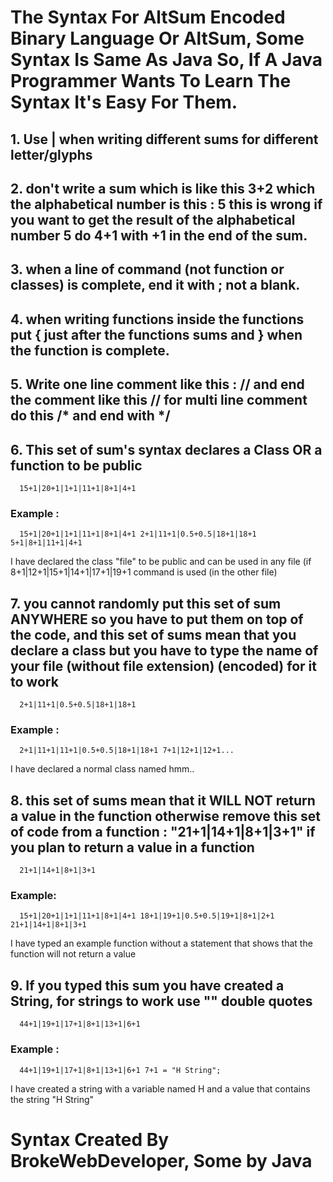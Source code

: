 # The Syntax For AltSum Encoded Binary Language Or AltSum, Some Syntax Is Same As Java So, If A Java Programmer Wants To Learn The Syntax It's Easy For Them.
## 1. Use | when writing different sums for different letter/glyphs
## 2. don't write a sum which is like this 3+2 which the alphabetical number is this : 5 this is wrong if you want to get the result of the alphabetical number 5 do 4+1 with +1 in the end of the sum.
## 3. when a line of command (not function or classes) is complete, end it with ; not a blank. 
## 4. when writing functions inside the functions put { just after the functions sums and } when the function is complete.
## 5. Write one line comment like this : // and end the comment like this // for multi line comment do this /* and end with */
## 6. This set of sum's syntax declares a Class OR a function to be public
      15+1|20+1|1+1|11+1|8+1|4+1
### Example :
      15+1|20+1|1+1|11+1|8+1|4+1 2+1|11+1|0.5+0.5|18+1|18+1 5+1|8+1|11+1|4+1
I have declared the class "file" to be public and can be used in any file (if 8+1|12+1|15+1|14+1|17+1|19+1 command is used (in the other file)
## 7. you cannot randomly put this set of sum ANYWHERE so you have to put them on top of the code, and this set of sums mean that you declare a class but you have to type the name of your file (without file extension) (encoded) for it to work
      2+1|11+1|0.5+0.5|18+1|18+1
### Example :
      2+1|11+1|11+1|0.5+0.5|18+1|18+1 7+1|12+1|12+1...
I have declared a normal class named hmm..
## 8. this set of sums mean that it WILL NOT return a value in the function otherwise remove this set of code from a function : "21+1|14+1|8+1|3+1" if you plan to return a value in a function
      21+1|14+1|8+1|3+1
### Example: 
      15+1|20+1|1+1|11+1|8+1|4+1 18+1|19+1|0.5+0.5|19+1|8+1|2+1 21+1|14+1|8+1|3+1 
I have typed an example function without a statement that shows that the function will not return a value 
## 9. If you typed this sum you have created a String, for strings to work use "" double quotes
      44+1|19+1|17+1|8+1|13+1|6+1
### Example :
      44+1|19+1|17+1|8+1|13+1|6+1 7+1 = "H String";
I have created a string with a variable named H and a value that contains the string "H String"
# Syntax Created By BrokeWebDeveloper, Some by Java

